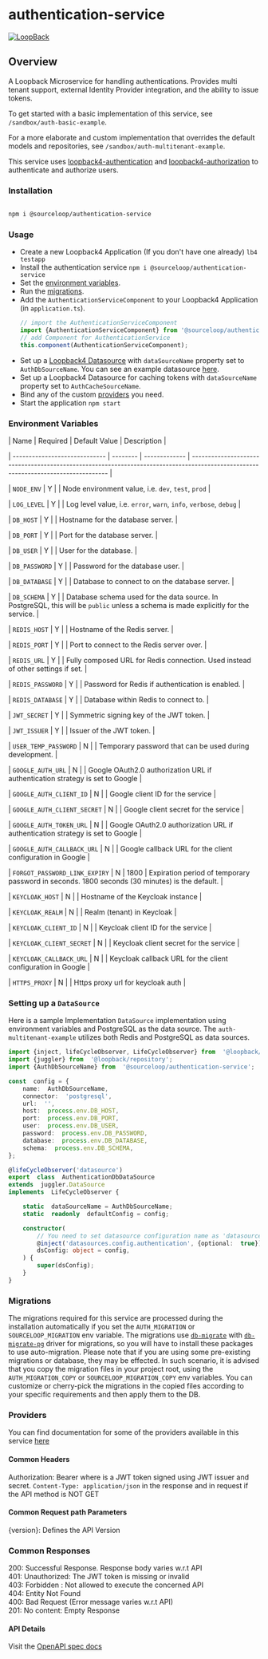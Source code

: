 # authentication-service

[![LoopBack](<https://github.com/strongloop/loopback-next/raw/master/docs/site/imgs/branding/Powered-by-LoopBack-Badge-(blue)-@2x.png>)](http://loopback.io/)


## Overview

A Loopback Microservice for handling authentications. Provides multi tenant support, external Identity Provider integration, and the ability to issue tokens.

To get started with a basic implementation of this service, see `/sandbox/auth-basic-example`.

For a more elaborate and custom implementation that overrides the default models and repositories, see `/sandbox/auth-multitenant-example`.

This service uses [loopback4-authentication](https://www.npmjs.com/package/loopback4-authentication) and [loopback4-authorization](https://www.npmjs.com/package/loopback4-authorization) to authenticate and authorize users.


### Installation

```bash

npm i @sourceloop/authentication-service

```

### Usage

 - Create a new Loopback4 Application (If you don't have one already)
	`lb4 testapp` 
 - Install the authentication service
	 `npm i @sourceloop/authentication-service`
 - Set the [environment variables](#environment-variables).
 - Run the [migrations](#migrations).
 - Add the `AuthenticationServiceComponent` to your Loopback4 Application (in `application.ts`).
	  ``` typescript
	  // import the AuthenticationServiceComponent
	  import {AuthenticationServiceComponent} from '@sourceloop/authentication-service';
	  // add Component for AuthenticationService
	  this.component(AuthenticationServiceComponent);
	```
  - Set up a [Loopback4 Datasource](https://loopback.io/doc/en/lb4/DataSource.html) with `dataSourceName` property set to 
	`AuthDbSourceName`. You can see an example datasource [here](#setting-up-a-datasource).
 - Set up a Loopback4 Datasource for caching tokens with `dataSourceName` property set to `AuthCacheSourceName`.
 - Bind any of the custom [providers](#providers) you need.
 - Start the application
	`npm start`


### Environment Variables


| Name | Required | Default Value | Description |

| ----------------------------- | -------- | ------------- | ---------------------------------------------------------------------------------------------------------------------------------- |

| `NODE_ENV` | Y | | Node environment value, i.e. `dev`, `test`, `prod` |

| `LOG_LEVEL` | Y | | Log level value, i.e. `error`, `warn`, `info`, `verbose`, `debug` |

| `DB_HOST` | Y | | Hostname for the database server. |

| `DB_PORT` | Y | | Port for the database server. |

| `DB_USER` | Y | | User for the database. |

| `DB_PASSWORD` | Y | | Password for the database user. |

| `DB_DATABASE` | Y | | Database to connect to on the database server. |

| `DB_SCHEMA` | Y | | Database schema used for the data source. In PostgreSQL, this will be `public` unless a schema is made explicitly for the service. |

| `REDIS_HOST` | Y | | Hostname of the Redis server. |

| `REDIS_PORT` | Y | | Port to connect to the Redis server over. |

| `REDIS_URL` | Y | | Fully composed URL for Redis connection. Used instead of other settings if set. |

| `REDIS_PASSWORD` | Y | | Password for Redis if authentication is enabled. |

| `REDIS_DATABASE` | Y | | Database within Redis to connect to. |

| `JWT_SECRET` | Y | | Symmetric signing key of the JWT token. |

| `JWT_ISSUER` | Y | | Issuer of the JWT token. |

| `USER_TEMP_PASSWORD` | N | | Temporary password that can be used during development. |

| `GOOGLE_AUTH_URL` | N | | Google OAuth2.0 authorization URL if authentication strategy is set to Google |

| `GOOGLE_AUTH_CLIENT_ID` | N | | Google client ID for the service |

| `GOOGLE_AUTH_CLIENT_SECRET` | N | | Google client secret for the service |

| `GOOGLE_AUTH_TOKEN_URL` | N | | Google OAuth2.0 authorization URL if authentication strategy is set to Google |

| `GOOGLE_AUTH_CALLBACK_URL` | N | | Google callback URL for the client configuration in Google |

| `FORGOT_PASSWORD_LINK_EXPIRY` | N | 1800 | Expiration period of temporary password in seconds. 1800 seconds (30 minutes) is the default. |

| `KEYCLOAK_HOST` | N | | Hostname of the Keycloak instance |

| `KEYCLOAK_REALM` | N | | Realm (tenant) in Keycloak |

| `KEYCLOAK_CLIENT_ID` | N | | Keycloak client ID for the service |

| `KEYCLOAK_CLIENT_SECRET` | N | | Keycloak client secret for the service |

| `KEYCLOAK_CALLBACK_URL` | N | | Keycloak callback URL for the client configuration in Google |

| `HTTPS_PROXY` | N | | Https proxy url for keycloak auth |


### Setting up a `DataSource`

Here is a sample Implementation `DataSource` implementation using environment variables and PostgreSQL as the data source. The `auth-multitenant-example` utilizes both Redis and PostgreSQL as data sources.

```typescript
import {inject, lifeCycleObserver, LifeCycleObserver} from  '@loopback/core';
import {juggler} from  '@loopback/repository';
import {AuthDbSourceName} from  '@sourceloop/authentication-service';

const  config = {
	name:  AuthDbSourceName,
	connector:  'postgresql',
	url:  '',
	host:  process.env.DB_HOST,
	port:  process.env.DB_PORT,
	user:  process.env.DB_USER,
	password:  process.env.DB_PASSWORD,
	database:  process.env.DB_DATABASE,
	schema:  process.env.DB_SCHEMA,
};

@lifeCycleObserver('datasource')
export  class  AuthenticationDbDataSource
extends  juggler.DataSource
implements  LifeCycleObserver {

	static  dataSourceName = AuthDbSourceName;
	static  readonly  defaultConfig = config;

	constructor(
		// You need to set datasource configuration name as 'datasources.config.Authentication' otherwise you might get Errors
		@inject('datasources.config.authentication', {optional:  true})
		dsConfig: object = config,
	) {
		super(dsConfig);
	}
}

```

### Migrations

The migrations required for this service are processed during the installation automatically if you set the `AUTH_MIGRATION` or `SOURCELOOP_MIGRATION` env variable. The migrations use [`db-migrate`](https://www.npmjs.com/package/db-migrate) with [`db-migrate-pg`](https://www.npmjs.com/package/db-migrate-pg) driver for migrations, so you will have to install these packages to use auto-migration. Please note that if you are using some pre-existing migrations or database, they may be effected. In such scenario, it is advised that you copy the migration files in your project root, using the `AUTH_MIGRATION_COPY` or `SOURCELOOP_MIGRATION_COPY` env variables. You can customize or cherry-pick the migrations in the copied files according to your specific requirements and then apply them to the DB.

### Providers

You can find documentation for some of the providers available in this service [here](./src/providers/README.md)

#### Common Headers

Authorization: Bearer <token> where <token> is a JWT token signed using JWT issuer and secret.
`Content-Type: application/json` in the response and in request if the API method is NOT GET

#### Common Request path Parameters

{version}: Defines the API Version

### Common Responses

200: Successful Response. Response body varies w.r.t API<br/>
401: Unauthorized: The JWT token is missing or invalid<br/>
403: Forbidden : Not allowed to execute the concerned API<br />
404: Entity Not Found<br />
400: Bad Request (Error message varies w.r.t API)<br />
201: No content: Empty Response<br />

#### API Details

Visit the [OpenAPI spec docs](./openapi.md)